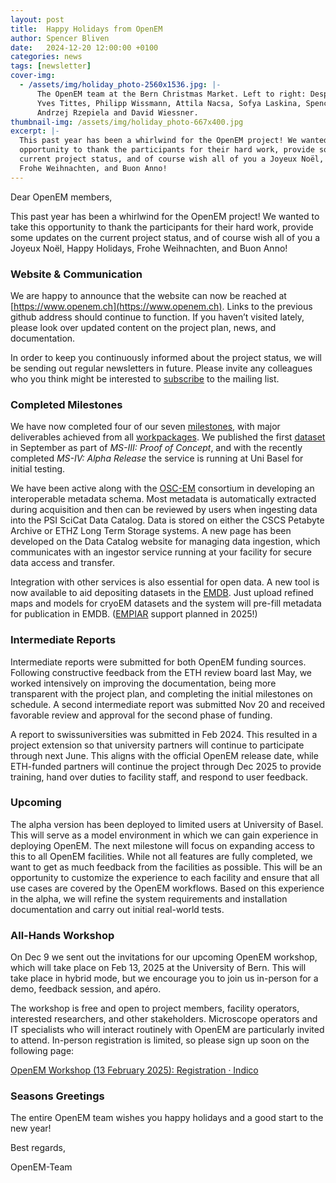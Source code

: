 ```yaml
---
layout: post
title:  Happy Holidays from OpenEM
author: Spencer Bliven
date:   2024-12-20 12:00:00 +0100
categories: news
tags: [newsletter]
cover-img:
  - /assets/img/holiday_photo-2560x1536.jpg: |-
      The OpenEM team at the Bern Christmas Market. Left to right: Despina Adamopoulou,
      Yves Tittes, Philipp Wissmann, Attila Nacsa, Sofya Laskina, Spencer Bliven,
      Andrzej Rzepiela and David Wiessner.
thumbnail-img: /assets/img/holiday_photo-667x400.jpg
excerpt: |-
  This past year has been a whirlwind for the OpenEM project! We wanted to take this
  opportunity to thank the participants for their hard work, provide some updates on the
  current project status, and of course wish all of you a Joyeux Noël, Happy Holidays,
  Frohe Weihnachten, and Buon Anno!
---
```


Dear OpenEM members,

This past year has been a whirlwind for the OpenEM project! We wanted to take this
opportunity to thank the participants for their hard work, provide some updates on the
current project status, and of course wish all of you a Joyeux Noël, Happy Holidays,
Frohe Weihnachten, and Buon Anno!

### Website & Communication

We are happy to announce that the website can now be reached at [https://www.openem.ch](https://www.openem.ch). Links to the previous github address should continue to function. If you haven’t visited lately, please look over updated content on the project plan, news, and documentation.

In order to keep you continuously informed about the project status, we will be sending out regular newsletters in future. Please invite any colleagues who you think might be interested to [subscribe](https://psilists.ethz.ch/sympa/subscribe/openem-members?previous_action=info) to the mailing list.


### Completed Milestones

We have now completed four of our seven [milestones](/timeline/), with major deliverables achieved from all [workpackages](/deliverables/). We published the first [dataset](https://doi.psi.ch/detail/10.16907%2Fa2ab7849-5de7-4e7f-8286-72ec73089ca8) in September as part of *MS-III: Proof of Concept*, and with the recently completed *MS-IV: Alpha Release* the service is running at Uni Basel for initial testing.

We have been active along with the [OSC-EM](https://github.com/osc-em) consortium in developing an interoperable metadata schema. Most metadata is automatically extracted during acquisition and then can be reviewed by users when ingesting data into the PSI SciCat Data Catalog. Data is stored on either the CSCS Petabyte Archive or ETHZ Long Term Storage systems. A new page has been developed on the Data Catalog website for managing data ingestion, which communicates with an ingestor service running at your facility for secure data access and transfer.

Integration with other services is also essential for open data. A new tool is now available to aid depositing datasets in the [EMDB](https://www.ebi.ac.uk/emdb/). Just upload refined maps and models for cryoEM datasets and the system will pre-fill metadata for publication in EMDB. ([EMPIAR](https://www.ebi.ac.uk/empiar/) support planned in 2025!)

### Intermediate Reports

Intermediate reports were submitted for both OpenEM funding sources. Following constructive feedback from the ETH review board last May, we worked intensively on improving the documentation, being more transparent with the project plan, and completing the initial milestones on schedule. A second intermediate report was submitted Nov 20 and received favorable review and approval for the second phase of funding.

A report to swissuniversities was submitted in Feb 2024. This resulted in a project extension so that university partners will continue to participate through next June. This aligns with the official OpenEM release date, while ETH-funded partners will continue the project through Dec 2025 to provide training, hand over duties to facility staff, and respond to user feedback.

### Upcoming

The alpha version has been deployed to limited users at University of Basel. This will serve as a model environment in which we can gain experience in deploying OpenEM. The next milestone will focus on expanding access to this to all OpenEM facilities. While not all features are fully completed, we want to get as much feedback from the facilities as possible. This will be an opportunity to customize the experience to each facility and ensure that all use cases are covered by the OpenEM workflows. Based on this experience in the alpha, we will refine the system requirements and installation documentation and carry out initial real-world tests.

### All-Hands Workshop

On Dec 9 we sent out the invitations for our upcoming OpenEM workshop, which will take place on Feb 13, 2025 at the University of Bern. This will take place in hybrid mode, but we encourage you to join us in-person for a demo, feedback session, and apéro.

The workshop is free and open to project members, facility operators, interested researchers, and other stakeholders. Microscope operators and IT specialists who will interact routinely with OpenEM are particularly invited to attend. In-person registration is limited, so please sign up soon on the following page:

[OpenEM Workshop (13 February 2025): Registration · Indico](https://indico.psi.ch/event/16514/registrations/2442/)

### Seasons Greetings

The entire OpenEM team wishes you happy holidays and a good start to the new year!

Best regards,

OpenEM-Team
